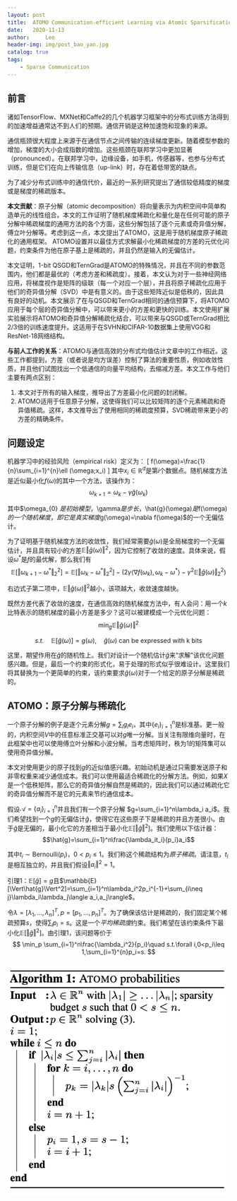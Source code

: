 ```yaml
---
layout: post
title:  ATOMO Communication-efficient Learning via Atomic Sparsification
date:   2020-11-13
author:     Leo
header-img: img/post_bao_yan.jpg
catalog: true
tags:
    - Sparse Communication
---
```

<head>
<script>
MathJax = {
tex: {
inlineMath: [['$', '$']],
displayMath: [['\\[', '\\]']],
processEnvironments: true,
processRefs: true
},
options: {
skipHtmlTags: ['noscript', 'style', 'textarea', 'pre', 'code'],
ignoreHtmlClass: 'tex2jax_ignore',
renderActions: {
find_script_mathtex: [10, function (doc) {
for (const node of document.querySelectorAll('script[type^="math/tex"]')) {
const display = !!node.type.match(/; *mode=display/);
const math = new doc.options.MathItem(node.textContent, doc.inputJax[0], display);
const text = document.createTextNode('');
node.parentNode.replaceChild(text, node);
math.start = { node: text, delim: '', n: 0 };
math.end = { node: text, delim: '', n: 0 };
doc.math.push(math);
}
}, '']
}
},
svg: {
fontCache: 'global'
}
};
</script>
<script id="MathJax-script" async src="https://cdn.staticfile.org/mathjax/3.0.1/es5/tex-svg.js"></script>
</head>

## 前言

 诸如TensorFlow、MXNet和Caffe2的几个机器学习框架中的分布式训练方法得到的加速增益通常达不到人们的预期。通信开销是这种加速饱和现象的来源。

 通信瓶颈很大程度上来源于在通信节点之间传输的连续梯度更新。随着模型参数的增加，梯度的大小会成指数的增加。这些瓶颈在联邦学习中更加显著（pronounced）。在联邦学习中，边缘设备，如手机，传感器等，也参与分布式训练，但是它们在向上传输信息（up-link）时，存在着低带宽的缺点。

为了减少分布式训练中的通信代价，最近的一系列研究提出了通信较低精度的梯度或是梯度的稀疏版本。

**本文贡献**：原子分解（atomic decomposition）将向量表示为内积空间中简单构造单元的线性组合。本文的工作证明了随机梯度稀疏化和量化是在任何可能的原子分解中稀疏梯度的通用方法的各个方面，这些分解包括了逐个元素或奇异值分解，傅立叶分解等。考虑到这一点，本文提出了ATOMO，这是用于随机梯度原子稀疏化的通用框架。 ATOMO设置并以最佳方式求解最小化稀疏梯度的方差的元优化问题，约束条件为他在原子基上是稀疏的，并且仍然是输入的无偏估计。

本文证明，1-bit QSGD和TernGrad是ATOMO的特殊情况，并且在不同的参数范围内，他们都是最优的（考虑方差和稀疏度）。接着，本文认为对于一些神经网络应用，将梯度视作是矩阵的级联（每一个对应一个层），并且将原子稀疏化应用于他们的奇异值分解（SVD）中是有意义的。由于这些矩阵近似是低秩的，因此具有良好的动机。本文展示了在与QSGD和TernGrad相同的通信预算下，将ATOMO应用于每个层的奇异值分解中，可以带来更小的方差和更快的训练。本文使用扩展实验展示将ATOMO和奇异值分解稀疏化结合，可以带来与QSGD或TernGrad相比2/3倍的训练速度提升。这适用于在SVHN和CIFAR-10数据集上使用VGG和ResNet-18网络结构。

**与前人工作的关系**：ATOMO与通信高效的分布式均值估计文章中的工作相近。这些工作都提到，方差（或者说是均方误差）控制了算法的重要性质，例如收敛性质，并且他们试图找出一个低通信的向量平均结构，去缩减方差。本文工作与他们主要有两点区别：

1. 本文对于所有的输入梯度，推导出了方差最小化问题的封闭解。
2. ATOMO适用于任意原子分解，这使得我们可以比较矩阵的逐个元素稀疏和奇异值稀疏。这样，本文推导出了使用相同的稀疏度预算，SVD稀疏带来更小的方差的精确条件。

## 问题设定

机器学习中的经验风险（empirical risk）定义为：
\[
f(\omega)=\frac{1}{n}\sum_{i=1}^{n}\ell (\omega;x_i)
\]
其中$x_i\in\mathbb{R}^d$是第$i$个数据点。随机梯度方法是近似最小化$f(\omega)$的其中一个方法，该操作为：
$$
\omega_{k+1}=\omega_{k}-\gamma \hat{g}(\omega_{k})
$$

其中$\omega_{0} $是初始模型，$\gamma$是步长，$\hat{g}(\omega)$是$f(\omega)$的一个随机梯度，即它是真实梯度$g(\omega)=\nabla f(\omega)$的一个无偏估计。

为了证明基于随机梯度方法的收敛性，我们经常需要$\hat{g}(\omega)$是全局梯度的一个无偏估计，并且具有较小的方差$\mathbb{E}\Vert\hat{g}(\omega)\Vert^2$，因为它控制了收敛的速度。具体来说，假设$\omega^*$是$f$的最优解，那么我们有
$$
\mathbb{E}[\Vert \omega_{k+1}-\omega^*\Vert_2^2]=\mathbb{E}[\Vert \omega_{k}-\omega^*\Vert_2^2]-(2\gamma\langle \nabla f(\omega_k),\omega_k-\omega^*\rangle-\gamma^2\mathbb{E}\Vert\hat{g}(\omega)\Vert_2^2)
$$

右边式子第二项中，$\mathbb{E}\Vert\hat{g}(\omega)\Vert^2$越小，该项越大，收敛速度越快。

既然方差代表了收敛的速度，在通信高效的随机梯度方法中，有人会问：用一个$k$比特表示的随机梯度的最小方差是多少？这可以被建模成一个元优化问题：
$$
\min_g \mathbb{E}\Vert\hat{g}(\omega)\Vert^2
$$

$$
s.t.\quad \mathbb{E}[\hat{g}(\omega)]=g(\omega), \quad \hat{g}(\omega) \text{ can be expressed with k bits}
$$

这里，期望作用在$\hat{g}$的随机性上。我们对设计一个随机估计$\hat{g}$来“求解”该优化问题感兴趣。但是，最后一个约束的形式化，易于处理的形式似乎很难设计。这里我们将其替换为一个更简单的约束，该约束要求$\hat{g}(\omega)$对于一个给定的原子分解是稀疏的。

## ATOMO：原子分解与稀疏化

一个原子分解的例子是逐个元素分解$g=\sum_i g_ie_i$，其中$\{e_i\}_{i=1}^n$是标准基。更一般的，内积空间$V$中的任意标准正交基可以对$g$唯一分解。当关注有限维向量时，在此框架中也可以使用傅立叶分解和小波分解。当考虑矩阵时，秩为1的矩阵集可以使用奇异值分解。

本文对使用更少的原子找到$g$的近似值感兴趣。初始动机是通过只需要发送原子和非零权重来减少通信成本。我们可以使用最适合稀疏化的分解方法。例如，如果$X$是一个低秩矩阵，那么它的奇异值分解自然是稀疏的，因此我们可以通过稀疏化它的奇异值分解而不是它的元素来节约通信成本。

假设$\mathcal{A}=\{a_i\}_{i=1}^n$并且我们有一个原子分解
$g=\sum_{i=1}^n\lambda_i a_i$。我们希望找到一个$g$的无偏估计$\hat{g}$，使得它在这些原子下是稀疏的并且方差很小。由于$\hat{g}$是无偏的，最小化它的方差相当于最小化$\mathbb{E}[\Vert\hat{g}\Vert^2]$。我们使用以下估计器：
$$\hat{g}=\sum_{i=1}^n\frac{\lambda_it_i}{p_i}a_i$$

其中$t_i\sim \text{Bernoulli}(p_i)$，$0<p_i\leq 1$。我们称这个稀疏结构为*原子稀疏*。请注意，$t_i$是相互独立的，并且我们假设$\Vert a_i\Vert^2=1$。

引理1：$\mathbb{E}[\hat{g}]=g$且$\mathbb{E}[\Vert\hat{g}\Vert^2]=\sum_{i=1}^n\lambda_i^2p_i^{-1}+\sum_{i\neq j}\lambda_i\lambda_j\langle a_i,a_j\rangle$。

令$\lambda=[\lambda_1,...,\lambda_n]^T, p=[p_1,...,p_n]^T$。为了确保该估计是稀疏的，我们固定某个稀疏预算$s$，使得$\sum_i p_i=s$。这是一个*平均稀疏度*约束。我们希望在该约束条件下最小化$\mathbb{E}[\Vert\hat{g}\Vert^2]$。由引理1，该问题等价于
$$
\min_p \sum_{i=1}^n\frac{\lambda_i^2}{p_i}\quad s.t.\forall i,0<p_i\leq 1,\sum_{i=1}^{n}p_i=s.
$$

![img](https://github.com/derek1998/derek1998.github.io/blob/main/figures/ATOMO%20probabilities.png?raw=true)

